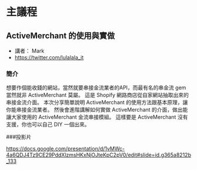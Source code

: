 # 主議程

## ActiveMerchant 的使用與實做

* 講者： Mark
* https://twitter.com/lulalala_it

### 簡介

想要作個能收錢的網站，當然就要串接金流業者的API，而最有名的串金流 gem 當然就非 ActiveMerchant 莫屬。 這是 Shopify 網路商店從自家網站抽取出來的串接金流介面。 本次分享簡單說明 ActiveMerchant 的使用方法跟基本原理，讓你能串接金流業者。 然後會進階講解如何實做 ActiveMerchant 的介面，做出能讓大家使用的 ActiveMerchant 金流串接模組。 這樣要是 ActiveMerchant 沒有支援，你也可以自己 DIY 一個出來。

###投影片

https://docs.google.com/presentation/d/1vMWc-4a6QDJ4Tz9CE29PddXlzmsHKxNjOJteKpC2pV0/edit#slide=id.g365a8212b_133
